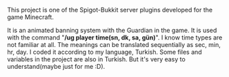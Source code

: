 This project is one of the Spigot-Bukkit server plugins developed for the game Minecraft.

It is an animated banning system with the Guardian in the game. 
It is used with the command "**/ug player time(sn, dk, sa, gün)**". 
I know time types are not familiar at all. The meanings can be translated sequentially as sec, min, hr, day. 
I coded it according to my language, Turkish. Some files and variables in the project are also in Turkish. 
But it's very easy to understand(maybe just for me :D).
